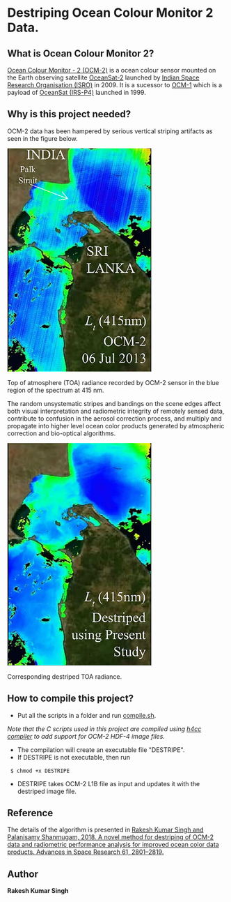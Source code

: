 # Destriping Ocean Colour Monitor 2 Data.

## What is Ocean Colour Monitor 2?
[Ocean Colour Monitor - 2 (OCM-2)](https://www.ioccg.org/sensors/OCM-2.pdf) is a ocean colour sensor mounted on the Earth observing satellite [OceanSat-2](https://www.isro.gov.in/Spacecraft/oceansat-2) launched by [Indian Space Research Organisation (ISRO)](https://www.isro.gov.in/) in 2009. It is a sucessor to [OCM-1](https://www.isro.gov.in/update/03-jun-1999/ocean-colour-monitor-of-irs-p4-satellite-tested) which is a payload of [OceanSat (IRS-P4)](https://www.isro.gov.in/Spacecraft/oceansatirs-p4) launched in 1999.

## Why is this project needed?
OCM-2 data has been hampered by serious vertical striping artifacts as seen in the figure below.

![Top of atmosphere radiance recorded by OCM-2 sensor in the blue region of the spectrum at 415 nm](https://github.com/rakeshkstp/DestripingOCM2/blob/main/Figures/LTOA.png)

Top of atmosphere (TOA) radiance recorded by OCM-2 sensor in the blue region of the spectrum at 415 nm.

The random unsystematic stripes and bandings on the scene edges affect both visual interpretation and radiometric integrity of remotely sensed data, contribute to confusion in the aerosol correction process, and multiply and propagate into higher level ocean color products generated by atmospheric correction and bio-optical algorithms.

![Destriped radiance](https://github.com/rakeshkstp/DestripingOCM2/blob/main/Figures/destriped.png)

Corresponding destriped TOA radiance.

## How to compile this project?

* Put all the scripts in a folder and run [compile.sh](https://github.com/rakeshkstp/DestripingOCM2/blob/main/compile.sh).

*Note that the C scripts used in this project are compiled using [h4cc compiler](http://manpages.ubuntu.com/manpages/jammy/man1/h4cc.1.html) to add support for OCM-2 
HDF-4 image files.*

* The compilation will create an executable file "DESTRIPE".
* If DESTRIPE is not executable, then run
```
 $ chmod +x DESTRIPE
```

* DESTRIPE takes OCM-2 L1B file as input and updates it with the destriped image file.

## Reference
The details of the algorithm is presented in
[Rakesh Kumar Singh and Palanisamy Shanmugam, 2018. A novel method for destriping of OCM-2 data and radiometric performance analysis for improved ocean color data products. Advances in Space Research 61, 2801–2819.](https://doi.org/10.1016/j.asr.2018.03.021)

## Author
**Rakesh Kumar Singh**
